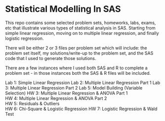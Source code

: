 # Statistical Modelling In SAS

This repo contains some selected problem sets, homeworks, labs, exams, etc that illustrate various types of statistical analysis in SAS.  Starting from simple linear regression, moving on to multiple linear regression, and finally logistic regression.

There will be either 2 or 3 files per problem set which will include: the problem set itself, my solutions/write-up to the problem set, and the SAS code that I used to generate those solutions.

There are a few instances where I used both SAS and R to complete a problem set - in those instances both the SAS & R files will be included.


   Lab 1: Simple Linear Regression
   Lab 2: Multiple Linear Regression Part 1
   Lab 3: Multiple Linear Regression Part 2
   Lab 5: Model Building (Variable Selection)
   HW 3: Multiple Linear Regression & ANOVA Part 1  
   HW 4: Multiple Linear Regression & ANOVA Part 2  
   HW 5: Residuals & Outliers  
   HW 6: Chi-Square & Logistic Regression 
   HW 7: Logistic Regression & Wald Test
  
  

